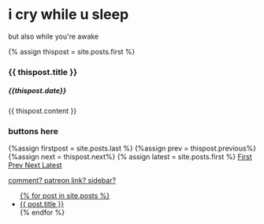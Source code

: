 # i cry while u sleep
but also while you're awake

{% assign thispost = site.posts.first %}
  <h3>    {{ thispost.title }}</h3>
  <h5> {{thispost.date}} </h5>
      {{ thispost.content }}


### buttons here
{%assign firstpost = site.posts.last %}
{%assign prev = thispost.previous%}
{%assign next = thispost.next%}
{% assign latest = site.posts.first %}
 <a href="{{ firstpost.url | prepend: site.github.url }}"> First
 <a href="{{ prev.url | prepend: site.github.url }}"> Prev
 <a href="{{ next.url | prepend: site.github.url }}"> Next
 <a href="{{ latest.url | prepend: site.github.url }}"> Latest
 

comment?
patreon link?
sidebar?

<ul>
  {% for post in site.posts %}
    <li>
      <a href="{{ post.url | prepend: site.github.url }}">{{ post.title }}</a>
    </li>
  {% endfor %}
</ul>
